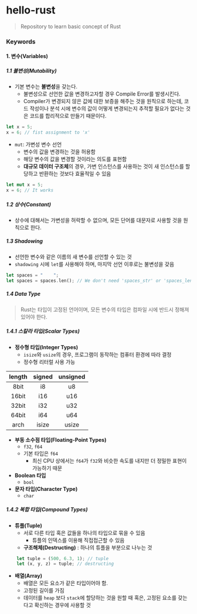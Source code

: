 # hello-rust

> Repository to learn basic concept of Rust

### Keywords

#### 1. 변수(Variables)
##### 1.1 불변성(Mutability)
- 기본 변수는 **불변성**을 갖는다.
  - 불변성으로 선언한 값을 변경하고자할 경우 Compile Error를 발생시킨다.
  - Compiler가 변경되지 않은 값에 대한 보증을 해주는 것을 원칙으로 하는데, 코드 작성이나 분석 시에 변수의 값이 어떻게 변경되는지 추적할 필요가 없다는 것은 코드를 합리적으로 만들기 때문이다.
```rust
let x = 5;
x = 6; // fist assignment to 'x'
```
- `mut`: 가변성 변수 선언
  - 변수의 값을 변경하는 것을 허용함
  - 해당 변수의 값을 변경할 것이라는 의도를 표현함
  - **대규모 데이터 구조체**의 경우, 가변 인스턴스를 사용하는 것이 새 인스턴스를 할당하고 반환하는 것보다 효율적일 수 있음
```rust
let mut x = 5;
x = 6; // It works
```

##### 1.2 상수(Constant)
- 상수에 대해서는 가변성을 허락할 수 없으며, 모든 단어를 대문자로 사용할 것을 원칙으로 한다.

##### 1.3 Shadowing
- 선언한 변수와 같은 이름의 새 변수를 선언할 수 있는 것
- `shadowing` 시에 `let`를 사용해야 하며, 마지막 선언 이후로는 불변성을 갖음
```rust
let spaces = "    ";
let spaces = spaces.len(); // We don't need 'spaces_str' or 'spaces_len' 
```

##### 1.4 Data Type
> Rust는 타입이 고정된 언어이며, 모든 변수의 타입은 컴파일 시에 반드시 정해져 있어야 한다.

##### 1.4.1 스칼라 타입(Scalar Types)
- **정수형 타입(Integer Types)**
  - `isize`와 `usize`의 경우, 프로그램이 동작하는 컴퓨터 환경에 따라 결정
  - 정수형 리터럴 사용 가능

| length | signed | unsigned |
|:------:|:------:|:--------:|
|  8bit  |   i8   |    u8    |
| 16bit  |  i16   |   u16    |
| 32bit  |  i32   |   u32    |
| 64bit  |  i64   |   u64    |
|  arch  | isize  |  usize   |

- **부동 소수점 타입(Floating-Point Types)**
  - `f32`, `f64`
  - 기본 타입은 `f64`
    - 최신 CPU 상에서는 `f64`가 `f32`와 비슷한 속도를 내지만 더 정밀한 표현이 가능하기 때문
- **Boolean 타입**
  - `bool`
- **문자 타입(Character Type)**
  - `char`

##### 1.4.2 복합 타입(Compound Types)

- **튜플(Tuple)**
  - 서로 다른 타입 혹은 값들을 하나의 타입으로 묶을 수 있음
    - 튜플의 인덱스를 이용해 직접접근할 수 있음
  - **구조해체(Destructing)** : 하나의 튜플을 부분으로 나누는 것
```rust
    let tuple = (500, 6.3, 1); // tuple
    let (x, y, z) = tuple; // destructing
```
    
- **배열(Array)**
  - 배열은 모든 요소가 같은 타입이어야 함.
  - 고정된 길이를 가짐
  - 데이터를 `heap` 보다 `stack`에 할당하는 것을 원할 때 혹은, 고정된 요소를 갖는다고 확신하는 경우에 사용할 것